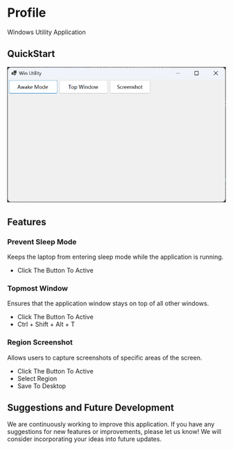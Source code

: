 # Profile

Windows Utility Application

## QuickStart

![app](./doc/app.png)

## Features

### Prevent Sleep Mode

Keeps the laptop from entering sleep mode while the application is running.

* Click The Button To Active

### Topmost Window

Ensures that the application window stays on top of all other windows.

* Click The Button To Active
* Ctrl + Shift + Alt + T

### Region Screenshot

Allows users to capture screenshots of specific areas of the screen.

* Click The Button To Active
* Select Region
* Save To Desktop

## Suggestions and Future Development

We are continuously working to improve this application. If you have any suggestions for new features or improvements, please let us know! We will consider incorporating your ideas into future updates.
